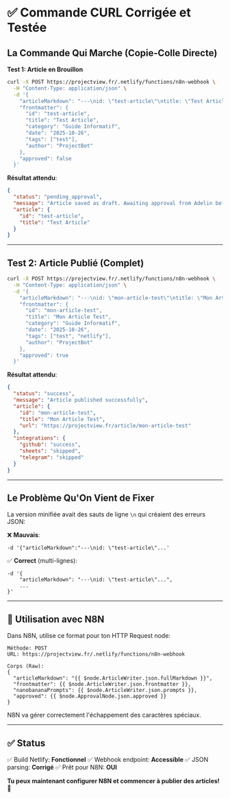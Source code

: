 # ✅ Commande CURL Corrigée et Testée

## La Commande Qui Marche (Copie-Colle Directe)

**Test 1: Article en Brouillon**

```bash
curl -X POST https://projectview.fr/.netlify/functions/n8n-webhook \
  -H "Content-Type: application/json" \
  -d '{
    "articleMarkdown": "---\nid: \"test-article\"\ntitle: \"Test Article\"\ncategory: \"Guide Informatif\"\ndate: \"2025-10-26\"\ntags: [\"test\"]\nauthor: \"ProjectBot\"\n---\n\n# Test Article\n\nCeci est un test.",
    "frontmatter": {
      "id": "test-article",
      "title": "Test Article",
      "category": "Guide Informatif",
      "date": "2025-10-26",
      "tags": ["test"],
      "author": "ProjectBot"
    },
    "approved": false
  }'
```

**Résultat attendu**:
```json
{
  "status": "pending_approval",
  "message": "Article saved as draft. Awaiting approval from Adelin before publication.",
  "article": {
    "id": "test-article",
    "title": "Test Article"
  }
}
```

---

## Test 2: Article Publié (Complet)

```bash
curl -X POST https://projectview.fr/.netlify/functions/n8n-webhook \
  -H "Content-Type: application/json" \
  -d '{
    "articleMarkdown": "---\nid: \"mon-article-test\"\ntitle: \"Mon Article Test\"\ncategory: \"Guide Informatif\"\ndate: \"2025-10-26\"\ntags: [\"test\", \"netlify\"]\nauthor: \"ProjectBot\"\n---\n\n# Mon Article Test\n\nCet article a été publié avec succès!",
    "frontmatter": {
      "id": "mon-article-test",
      "title": "Mon Article Test",
      "category": "Guide Informatif",
      "date": "2025-10-26",
      "tags": ["test", "netlify"],
      "author": "ProjectBot"
    },
    "approved": true
  }'
```

**Résultat attendu**:
```json
{
  "status": "success",
  "message": "Article published successfully",
  "article": {
    "id": "mon-article-test",
    "title": "Mon Article Test",
    "url": "https://projectview.fr/article/mon-article-test"
  },
  "integrations": {
    "github": "success",
    "sheets": "skipped",
    "telegram": "skipped"
  }
}
```

---

## Le Problème Qu'On Vient de Fixer

La version minifiée avait des sauts de ligne `\n` qui créaient des erreurs JSON:

❌ **Mauvais**:
```
-d '{"articleMarkdown":"---\nid: \"test-article\"...'
```

✅ **Correct** (multi-lignes):
```
-d '{
    "articleMarkdown": "---\nid: \"test-article\"...",
    ...
}'
```

---

## 🎯 Utilisation avec N8N

Dans N8N, utilise ce format pour ton HTTP Request node:

```
Méthode: POST
URL: https://projectview.fr/.netlify/functions/n8n-webhook

Corps (Raw):
{
  "articleMarkdown": "{{ $node.ArticleWriter.json.fullMarkdown }}",
  "frontmatter": {{ $node.ArticleWriter.json.frontmatter }},
  "nanobananaPrompts": {{ $node.ArticleWriter.json.prompts }},
  "approved": {{ $node.ApprovalNode.json.approved }}
}
```

N8N va gérer correctement l'échappement des caractères spéciaux.

---

## ✅ Status

✅ Build Netlify: **Fonctionnel**
✅ Webhook endpoint: **Accessible**
✅ JSON parsing: **Corrigé**
✅ Prêt pour N8N: **OUI**

**Tu peux maintenant configurer N8N et commencer à publier des articles!** 🚀
